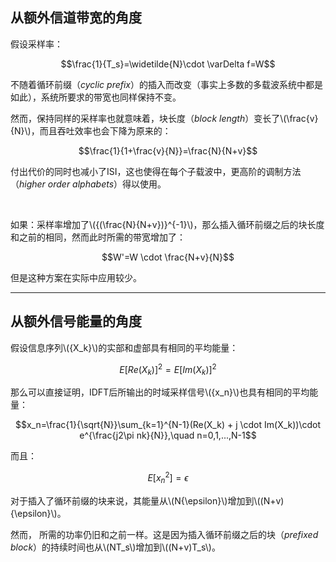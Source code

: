 ## 从额外信道带宽的角度

假设采样率：

$$\frac{1}{T_s}=\widetilde{N}\cdot \varDelta f=W$$

不随着循环前缀（*cyclic prefix*）的插入而改变（事实上多数的多载波系统中都是如此），系统所要求的带宽也同样保持不变。

然而，保持同样的采样率也就意味着，块长度（*block length*）变长了\\(\frac{v}{N}\\)，而且吞吐效率也会下降为原来的：

$$\frac{1}{1+\frac{v}{N}}=\frac{N}{N+v}$$

付出代价的同时也减小了ISI，这也使得在每个子载波中，更高阶的调制方法（*higher order alphabets*）得以使用。
         
<br/>

如果：采样率增加了\\({(\frac{N}{N+v})}^{-1}\\)，那么插入循环前缀之后的块长度和之前的相同，然而此时所需的带宽增加了：

$$W'=W \cdot \frac{N+v}{N}$$

但是这种方案在实际中应用较少。

----------

## 从额外信号能量的角度

假设信息序列\\(\{X_k\}\\)的实部和虚部具有相同的平均能量：

$$E[Re(X_k)]^2=E[Im(X_k)]^2$$

那么可以直接证明，IDFT后所输出的时域采样信号\\(\{x_n\}\\)也具有相同的平均能量：

$$x_n=\frac{1}{\sqrt{N}}\sum_{k=1}^{N-1}(Re(X_k) + j \cdot Im(X_k))\cdot e^{\frac{j2\pi nk}{N}},\quad n=0,1,...,N-1$$

而且：

$$E[x_n^2]= \epsilon$$

对于插入了循环前缀的块来说，其能量从\\(N{\epsilon}\\)增加到\\((N+v){\epsilon}\\)。

然而， 所需的功率仍旧和之前一样。这是因为插入循环前缀之后的块（*prefixed block*）的持续时间也从\\(NT_s\\)增加到\\((N+v)T_s\\)。


